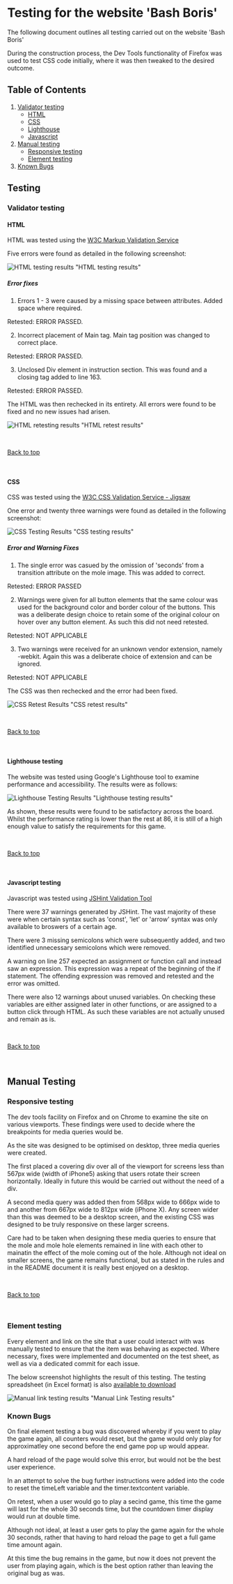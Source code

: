 # Testing for the website 'Bash Boris'

The following document outlines all testing carried out on the website 'Bash Boris'

During the construction process, the Dev Tools functionality of Firefox was used to test CSS code initially, where it was then tweaked to the desired outcome.

## Table of Contents

 1. [Validator testing](#validator-testing)
    * [HTML](#html)
    * [CSS](#css)
    * [Lighthouse](#lighthouse-testing)
    * [Javascript](#javascript-testing)
2. [Manual testing](#manual-testing)
    * [Responsive testing](#responsive-testing)
    * [Element testing](#element-testing) 
3. [Known Bugs](#known-bugs)

## Testing

### Validator testing

#### HTML

HTML was tested using the [W3C Markup Validation Service](https://validator.w3.org/)

Five errors were found as detailed in the following screenshot:

![HTML testing results](./testing-images/boris-html-testing.png) "HTML testing results"

##### Error fixes

1. Errors 1 - 3 were caused by a missing space between attributes. Added space where required.

Retested: ERROR PASSED.

2. Incorrect placement of Main tag. Main tag position was changed to correct place.

Retested: ERROR PASSED.

3. Unclosed Div element in instruction section. This was found and a closing tag added to line 163.

Retested: ERROR PASSED.

The HTML was then rechecked in its entirety. All errors were found to be fixed and no new issues had arisen.

![HTML retesting results](./testing-images/boris-html-retest.png) "HTML retest results"

<br>

[Back to top](#table-of-contents)

<br>

#### CSS

CSS was tested using the [W3C CSS Validation Service - Jigsaw](https://jigsaw.w3.org/css-validator/)

One error and twenty three warnings were found as detailed in the following screenshot:

![CSS Testing Results](./testing-images/boris-css-testing.png) "CSS testing results"

##### Error and Warning Fixes

1. The single error was casued by the omission of 'seconds' from a transition attribute on the mole image. This was added to correct.

Retested: ERROR PASSED

2. Warnings were given for all button elements that the same colour was used for the background color and border colour of the buttons. This was a deliberate design choice to retain some of the original colour on hover over any button element. As such this did not need retested.

Retested: NOT APPLICABLE

3. Two warnings were received for an unknown vendor extension, namely -webkit. Again this was a deliberate choice of extension and can be ignored.

Retested: NOT APPLICABLE

The CSS was then rechecked and the error had been fixed.

![CSS Retest Results](./testing-images/boris-css-retest.png) "CSS retest results"

<br>

[Back to top](#table-of-contents)

<br>

#### Lighthouse testing

The website was tested using Google's Lighthouse tool to examine performance and accessibility. The results were as follows: 

![Lighthouse Testing Results](./testing-images/lighthouse-testing.png) "Lighthouse testing results"

As shown, these results were found to be satisfactory across the board. Whilst the performance rating is lower than the rest at 86, it is still of a high enough value to satisfy the requirements for this game.

<br>

[Back to top](#table-of-contents)

<br>

#### Javascript testing

Javascript was tested using [JSHint Validation Tool](https://jshint.com/)

There were 37 warnings generated by JSHint. The vast majority of these were when certain syntax such as 'const', 'let' or 'arrow' syntax was only available to broswers of a certain age.

There were 3 missing semicolons which were subsequently added, and two identified unnecessary semicolons which were removed. 

A warning on line 257 expected an assignment or function call and instead saw an expression. This expression was a repeat of the beginning of the if statement. The offending expression was removed and retested and the error was omitted.

There were also 12 warnings about unused variables. On checking these variables are either assigned later in other functions, or are assigned to a button click through HTML. As such these variables are not actually unused and remain as is.

<br>

[Back to top](#table-of-contents)

<br>

## Manual Testing

### Responsive testing

The dev tools facility on Firefox and on Chrome to examine the site on various viewports. These findings were used to decide where the breakpoints for media queries would be. 

As the site was designed to be optimised on desktop, three media queries were created.

The first placed a covering div over all of the viewport for screens less than 567px wide (width of iPhone5) asking that users rotate their screen horizontally. Ideally in future this would be carried out without the need of a div. 

A second media query was added then from 568px wide to 666px wide to and another from 667px wide to 812px wide (iPhone X). Any screen wider than this was deemed to be a desktop screen, and the existing CSS was designed to be truly responsive on these larger screens.

Care had to be taken when designing these media queries to ensure that the mole and mole hole elements remained in line with each other to mainatin the effect of the mole coming out of the hole. Although not ideal on smaller screens, the game remains functional, but as stated in the rules and in the README document it is really best enjoyed on a desktop.

<br>

[Back to top](#table-of-contents)

<br>

### Element testing

Every element and link on the site that a user could interact with was manually tested to ensure that the item was behaving as expected. Where necessary, fixes were implemented and documented on the test sheet, as well as via a dedicated commit for each issue.

The below screenshot highlights the result of this testing. The testing spreadsheet (in Excel format) is also [available to download](../testing/manual-testing.xlsx)

![Manual link testing results](./testing-images/manual-testing.png) "Manual Link Testing results"

### Known Bugs

On final element testing a bug was discovered whereby if you went to play the game again, all counters would reset, but the game would only play for approximatley one second before the end game pop up would appear.

A hard reload of the page would solve this error, but would not be the best user experience.

In an attempt to solve the bug further instructions were added into the code to reset the timeLeft variable and the timer.textcontent variable.

On retest, when a user would go to play a secind game, this time the game will last for the whole 30 seconds time, but the countdown timer display would run at double time.

Although not ideal, at least a user gets to play the game again for the whole 30 seconds, rather that having to hard reload the page to get a full game time amount again. 

At this time the bug remains in the game, but now it does not prevent the user from playing again, which is the best option rather than leaving the original bug as was.